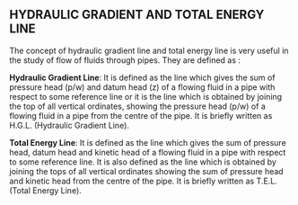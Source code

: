 
<h2>HYDRAULIC GRADIENT AND TOTAL ENERGY LINE </h2>

The concept of hydraulic gradient line and total energy line is very useful in the study of flow of fluids through pipes. They are defined as : <br>

<b>Hydraulic Gradient Line</b>: It is defined as the line which gives the sum of pressure head (p/w) and datum head (z) of a flowing fluid in a pipe with respect to some reference line or it is the line which is obtained by joining the top of all vertical ordinates, showing the pressure head (p/w) of a flowing fluid in a pipe from the centre of the pipe. It is briefly written as H.G.L. (Hydraulic Gradient Line). <br>

<b>Total Energy Line</b>: It is defined as the line which gives the sum of pressure head, datum head and kinetic head of a flowing fluid in a pipe with respect to some reference line. It is also defined as the line which is obtained by joining the tops of all vertical ordinates showing the sum of pressure head and kinetic head from the centre of the pipe. It is briefly written as T.E.L. (Total Energy Line).